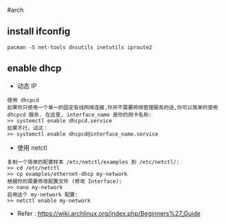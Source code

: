 #arch

## install ifconfig

```
pacman -S net-tools dnsutils inetutils iproute2
```

##  enable dhcp

* 动态 IP



```
使用 dhcpcd
如果你只使用一个单一的固定有线网络连接,你并不需要网络管理服务的话,你可以简单的使用 dhcpcd 服务. 在这里, interface_name 是你的网卡名称:
>> systemctl enable dhcpcd.service
如果不行，试试：
>> systemctl enable dhcpcd@interface_name.service

```

* 使用 netctl

```
复制一个简单的配置样本 /etc/netctl/examples 到 /etc/netctl/:
>> cd /etc/netctl
>> cp examples/ethernet-dhcp my-network
根据你的需要修改配置文件 (修改 Interface):
>> nano my-network
启用这个 my-network 配置:
>> netctl enable my-network

```

* Refer : <https://wiki.archlinux.org/index.php/Beginners%27_Guide>